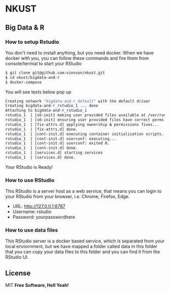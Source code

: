 # NKUST
## Big Data & R
### How to setup Rstudio
You don't need to install anything, but you need docker.
When we have docker with you, you can follow these commands and fire them from console/termial to start your RStudio

```sh
$ git clone git@github.com:vinnson/nkust.git
$ cd nkust/bigdata-and-r
$ docker-compose
```

You will see texts below pop up
```sh
Creating network "bigdata-and-r_default" with the default driver
Creating bigdata-and-r_rstudio_1 ... done
Attaching to bigdata-and-r_rstudio_1
rstudio_1  | [s6-init] making user provided files available at /var/run/s6/etc...exited 0.
rstudio_1  | [s6-init] ensuring user provided files have correct perms...exited 0.
rstudio_1  | [fix-attrs.d] applying ownership & permissions fixes...
rstudio_1  | [fix-attrs.d] done.
rstudio_1  | [cont-init.d] executing container initialization scripts...
rstudio_1  | [cont-init.d] userconf: executing...
rstudio_1  | [cont-init.d] userconf: exited 0.
rstudio_1  | [cont-init.d] done.
rstudio_1  | [services.d] starting services
rstudio_1  | [services.d] done.
```
Your RStudio is Ready!

### How to use RStudio
This RStudio is a server host as a web service, that means you can login to your RStudio from your browser, i.e. Chrome, Firefox, Edge.
  - URL: http://127.0.0.1:8787
  - Username: rstudio
  - Password: yourpasswordhere

### How to use data files
This RStudio server is a docker based service, which is separated from your local enviornment, but we have mapped a folder called data in this folder that you can copy your data files to this folder and you can find it from the RStudio UI.

License
----

MIT
**Free Software, Hell Yeah!**
